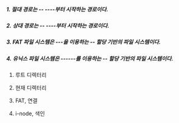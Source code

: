##### 1. 절대 경로는 -- ----부터 시작하는 경로이다.

##### 2. 상대 경로는 -- ----부터 시작하는 경로이다.

##### 3. FAT 파일 시스템은 ---을 이용하는 -- 할당 기반의 파일 시스템이다.

##### 4. 유닉스 파일 시스템은 ------를 이용하는 -- 할당 기반의 파일 시스템이다.



1. 루트 디렉터리

2. 현재 디렉터리

3. FAT, 연결

4. i-node, 색인